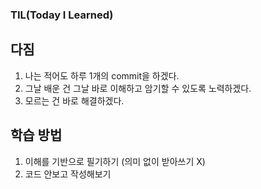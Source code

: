 ### TIL(Today I Learned)

## 다짐
1. 나는 적어도 하루 1개의 commit을 하겠다.
2. 그날 배운 건 그날 바로 이해하고 암기할 수 있도록 노력하겠다.
3. 모르는 건 바로 해결하겠다.

## 학습 방법
1. 이해를 기반으로 필기하기 (의미 없이 받아쓰기 X)
2. 코드 안보고 작성해보기
